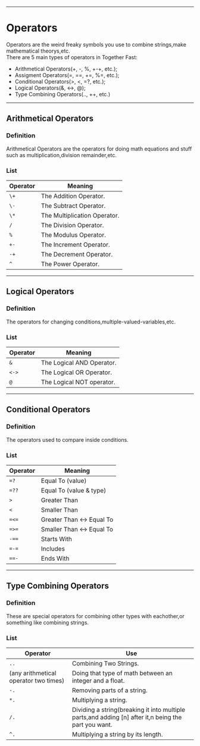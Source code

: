***
# Operators
Operators are the weird freaky symbols you use to combine strings,make mathematical theorys,etc.\
There are 5 main types of operators in Together Fast:
* Arithmetical Operators(+, -, %, +-+, etc.);
* Assigment Operators(=, ==, +=, %=, etc.);
* Conditional Operators(>, <, =?, etc.);
* Logical Operators(&, <->, @);
* Type Combining Operators(.., ++, etc.)
***
## Arithmetical Operators
### Definition
Arithmetical Operators are the operators for doing math equations and stuff such as multiplication,division remainder,etc.
### List
 Operator | Meaning
 --- | ---
 `\+` | The Addition Operator.
 `\-` | The Subtract Operator.
 `\*` | The Multiplication Operator.
 `/` | The Division Operator.
 `%` | The Modulus Operator.
 `+-` | The Increment Operator.
 `-+` | The Decrement Operator.
 `^` | The Power Operator.
 ***
 ## Logical Operators
 ### Definition
 The operators for changing conditions,multiple-valued-variables,etc.
 ### List
 Operator | Meaning
 --- | ---
 `&` | The Logical AND Operator.
 `<->` | The Logical OR Operator.
 `@` | The Logical NOT operator.
 ***
 ## Conditional Operators
 ### Definition
 The operators used to compare inside conditions.
 ### List
 Operator | Meaning
 --- | ---
 `=?` | Equal To (value)
 `=??` | Equal To (value & type)
 `>` | Greater Than
 `<` | Smaller Than
 `=<=` | Greater Than <-> Equal To
 `=>=` | Smaller Than <-> Equal To
 `-==` | Starts With
 `=-=` | Includes
 `==-` | Ends With
 ***
 ## Type Combining Operators
 ### Definition
 These are special operators for combining other types with eachother,or something like combining strings.
 ### List
 Operator | Use
 --- | ---
 `..` | Combining Two Strings.
 (any arithmetical operator two times) | Doing that type of math between an integer and a float.
 `-.` | Removing parts of a string.
 `*.` | Multiplying a string.
 `/.` | Dividing a string(breaking it into multiple parts,and adding [n] after it,n being the part you want.
 `^.` | Multiplying a string by its length.
 
 
 
 
 
